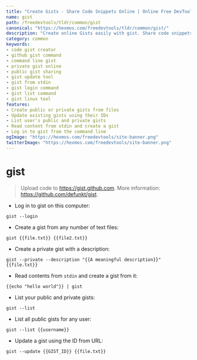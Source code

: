 ```yaml
---
title: "Create Gists - Share Code Snippets Online | Online Free DevTools by Hexmos"
name: gist
path: /freedevtools/tldr/common/gist
canonical: "https://hexmos.com/freedevtools/tldr/common/gist/"
description: "Create online Gists easily with gist. Share code snippets and collaborate with others. Free online tool, no registration required. Use the command line for efficient Gist creation."
category: common
keywords:
- code gist creator
- github gist command
- command line gist
- private gist online
- public gist sharing
- gist update tool
- gist from stdin
- gist login command
- gist list command
- gist linux tool
features:
- Create public or private gists from files
- Update existing gists using their IDs
- List user's public and private gists
- Read content from stdin and create a gist
- Log in to gist from the command line
ogImage: "https://hexmos.com/freedevtools/site-banner.png"
twitterImage: "https://hexmos.com/freedevtools/site-banner.png"
---
```


# gist

> Upload code to <https://gist.github.com>.
> More information: <https://github.com/defunkt/gist>.

- Log in to gist on this computer:

`gist --login`

- Create a gist from any number of text files:

`gist {{file.txt}} {{file2.txt}}`

- Create a private gist with a description:

`gist --private --description "{{A meaningful description}}" {{file.txt}}`

- Read contents from `stdin` and create a gist from it:

`{{echo "hello world"}} | gist`

- List your public and private gists:

`gist --list`

- List all public gists for any user:

`gist --list {{username}}`

- Update a gist using the ID from URL:

`gist --update {{GIST_ID}} {{file.txt}}`
